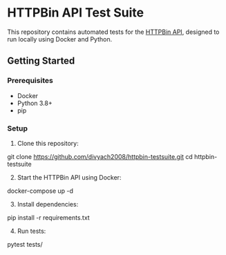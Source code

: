 #  HTTPBin API Test Suite

This repository contains automated tests for the [HTTPBin API](https://github.com/postmanlabs/httpbin), designed to run locally using Docker and Python.

## Getting Started

### Prerequisites

- Docker
- Python 3.8+
- pip

### Setup

1. Clone this repository:
   
git clone https://github.com/divyach2008/httpbin-testsuite.git
cd httpbin-testsuite

2.	Start the HTTPBin API using Docker:

docker-compose up -d

3.	Install dependencies:

pip install -r requirements.txt

4.	Run tests:

pytest tests/

